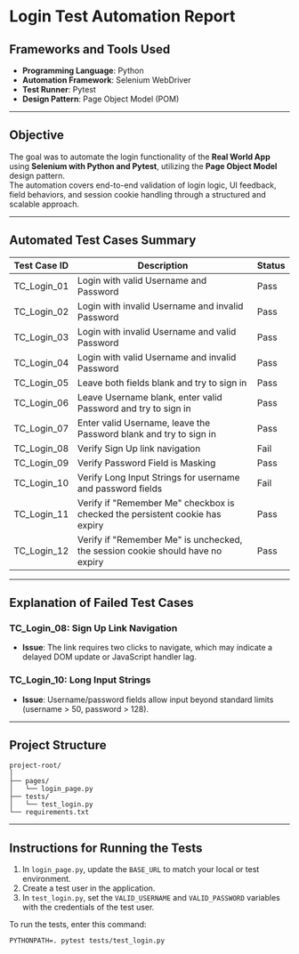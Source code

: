 
# Login Test Automation Report

## Frameworks and Tools Used

- **Programming Language**: Python  
- **Automation Framework**: Selenium WebDriver  
- **Test Runner**: Pytest  
- **Design Pattern**: Page Object Model (POM)  

---

## Objective

The goal was to automate the login functionality of the **Real World App** using **Selenium with Python and Pytest**, utilizing the **Page Object Model** design pattern.  
The automation covers end-to-end validation of login logic, UI feedback, field behaviors, and session cookie handling through a structured and scalable approach.

---

## Automated Test Cases Summary

| Test Case ID   | Description                                                                                   | Status |
|----------------|-----------------------------------------------------------------------------------------------|--------|
| TC_Login_01    | Login with valid Username and Password                                                        | Pass |
| TC_Login_02    | Login with invalid Username and invalid Password                                              | Pass |
| TC_Login_03    | Login with invalid Username and valid Password                                                | Pass |
| TC_Login_04    | Login with valid Username and invalid Password                                                | Pass |
| TC_Login_05    | Leave both fields blank and try to sign in                                                    | Pass |
| TC_Login_06    | Leave Username blank, enter valid Password and try to sign in                                 | Pass |
| TC_Login_07    | Enter valid Username, leave the Password blank and try to sign in                             | Pass |
| TC_Login_08    | Verify Sign Up link navigation                                                                | Fail |
| TC_Login_09    | Verify Password Field is Masking                                                              | Pass |
| TC_Login_10    | Verify Long Input Strings for username and password fields                                    | Fail |
| TC_Login_11    | Verify if "Remember Me" checkbox is checked the persistent cookie has expiry                  | Pass |
| TC_Login_12    | Verify if "Remember Me" is unchecked, the session cookie should have no expiry                | Pass |

---

## Explanation of Failed Test Cases

### TC_Login_08: Sign Up Link Navigation
- **Issue**: The link requires two clicks to navigate, which may indicate a delayed DOM update or JavaScript handler lag.

### TC_Login_10: Long Input Strings
- **Issue**: Username/password fields allow input beyond standard limits (username > 50, password > 128).

---

## Project Structure

```
project-root/
│
├── pages/
│   └── login_page.py   
├── tests/
│   └── test_login.py     
└── requirements.txt    
```

---

## Instructions for Running the Tests

1. In `login_page.py`, update the `BASE_URL` to match your local or test environment.
2. Create a test user in the application.
3. In `test_login.py`, set the `VALID_USERNAME` and `VALID_PASSWORD` variables with the credentials of the test user.

To run the tests, enter this command:

```
PYTHONPATH=. pytest tests/test_login.py
```
